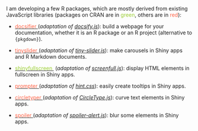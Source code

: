 I am developing a few R packages, which are mostly derived from existing JavaScript libraries (packages on CRAN are in <span style="color:YellowGreen">green</span>, others are in <span style="color:Tomato">red</span>):

* [<span style="color:Tomato">  docsifier </span>](https://docsifier.etiennebacher.com) (*adaptation of [docsify.js](https://docsify.js.org/#/)*): build a webpage for your documentation, whether it is an R package or an R project (alternative to `{pkgdown}`).

* [<span style="color:Tomato">tinyslider </span>](https://tinyslider.etiennebacher.com) (*adaptation of [tiny-slider.js](https://github.com/ganlanyuan/tiny-slider)*): make carousels in Shiny apps and R Markdown documents.

* [<span style="color:YellowGreen">shinyfullscreen </span>](https://github.com/etiennebacher/shinyfullscreen) (*adaptation of [screenfull.js](https://github.com/sindresorhus/screenfull.js)*): display HTML elements in fullscreen in Shiny apps.

* [<span style="color:Tomato">prompter </span>](https://github.com/etiennebacher/prompter) (*adaptation of [hint.css](https://github.com/chinchang/hint.css)*): easily create tooltips in Shiny apps.

* [<span style="color:Tomato">circletyper </span>](https://github.com/etiennebacher/circletyper) (*adaptation of [CircleType.js](https://github.com/etiennebacher/circletyper)*): curve text elements in Shiny apps.

* [<span style="color:Tomato">spoiler </span>](https://github.com/etiennebacher/spoiler) (*adaptation of [spoiler-alert.js](https://github.com/joshbuddy/spoiler-alert)*): blur some elements in Shiny apps.
